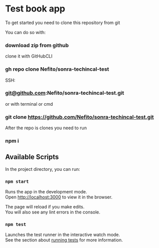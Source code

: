 # Test book app

To get started you need to clone this repository from git

You can do so with:

### download zip from github

clone it with GitHubCLI

### gh repo clone Nefito/sonra-techincal-test

SSH:

### git@github.com:Nefito/sonra-techincal-test.git

or with terminal or cmd

### git clone https://github.com/Nefito/sonra-techincal-test.git

After the repo is clones you need to run

### npm i

## Available Scripts

In the project directory, you can run:

### `npm start`

Runs the app in the development mode.\
Open [http://localhost:3000](http://localhost:3000) to view it in the browser.

The page will reload if you make edits.\
You will also see any lint errors in the console.

### `npm test`

Launches the test runner in the interactive watch mode.\
See the section about [running tests](https://facebook.github.io/create-react-app/docs/running-tests) for more information.
